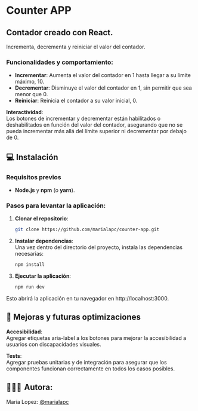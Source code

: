 # Counter APP 

## Contador creado con React. 

Incrementa, decrementa y reiniciar el valor del contador. 

### Funcionalidades y comportamiento:
- **Incrementar**: Aumenta el valor del contador en 1 hasta llegar a su límite máximo, 10.
- **Decrementar**: Disminuye el valor del contador en 1, sin permitir que sea menor que 0.
- **Reiniciar**: Reinicia el contador a su valor inicial, 0.
      
**Interactividad**:  
Los botones de incrementar y decrementar están habilitados o deshabilitados en función del valor del contador, asegurando que no se pueda incrementar más allá del límite superior ni decrementar por debajo de 0. 

## 💻 Instalación

### Requisitos previos
-  **Node.js** y **npm** (o **yarn**).

### Pasos para levantar la aplicación:

1. **Clonar el repositorio**:
   ```bash
   git clone https://github.com/marialapc/counter-app.git

2. **Instalar dependencias**:  
   Una vez dentro del directorio del proyecto, instala las dependencias necesarias:

   ```bash
   npm install

3. **Ejecutar la aplicación**:
   
   ```bash
   npm run dev

Esto abrirá la aplicación en tu navegador en http://localhost:3000.


## 🚀 Mejoras y futuras optimizaciones  

**Accesibilidad**:  
Agregar etiquetas aria-label a los botones para mejorar la accesibilidad a usuarios con discapacidades visuales.

**Tests**:  
Agregar pruebas unitarias y de integración para asegurar que los componentes funcionan correctamente en todos los casos posibles.


## 👩🏽‍💻  Autora:

María Lopez: [@marialapc](https://github.com/marialapc)


   


